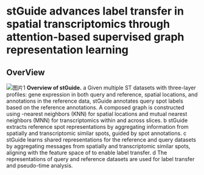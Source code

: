 # stGuide advances label transfer in spatial transcriptomics through attention-based supervised graph representation learning
## OverView
![图片1](https://github.com/user-attachments/assets/f8aeee7b-ebe9-4116-b9a6-fd9617f9d6e4)
**Overview of stGuide.** a Given multiple ST datasets with three-layer profiles: gene expression in both query and reference, spatial locations, and annotations in the reference data, stGuide annotates query spot labels based on the reference annotations. A composed graph is constructed using -nearest neighbors (KNN) for spatial locations and mutual nearest neighbors (MNN) for transcriptomics within and across slices. b stGuide extracts reference spot representations by aggregating information from spatially and transcriptomic similar spots, guided by spot annotations. c stGuide learns shared representations for the reference and query datasets by aggregating messages from spatially and transcriptomic similar spots, aligning  with the feature space of  to enable label transfer. d The representations of query and reference datasets are used for label transfer and pseudo-time analysis.



